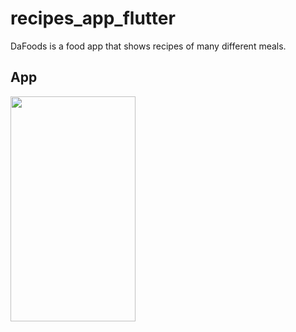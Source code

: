 # recipes_app_flutter

DaFoods is a food app that shows recipes of many different meals.

## App
<img src="https://github.com/FarzamHabibKhan/recipies_app_flutter/blob/master/Dafoods1.mp4" width=200 height=360/>
